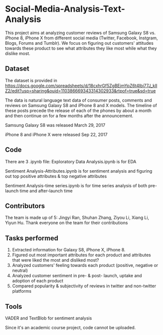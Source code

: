 # Social-Media-Analysis-Text-Analysis
This project aims at analyzing customer reviews of Samsung Galaxy S8 vs. iPhone 8, iPhone X from different social media (Twitter, Facebook, Instgram, Blogs, Forums and Tumblr). We focus on figuring out customers' attitudes towards these product to see what attributes they like most while what they dislike most. 

## Dataset
The dataset is provided in https://docs.google.com/spreadsheets/d/18cxhrGf5ZgBEjmYpZ6t4Ibi77J_klIZ2/edit?usp=sharing&ouid=110386669343314302933&rtpof=true&sd=true

The data is natural language text data of consumer posts, comments and reviews on Samsung Galaxy S8 and iPhone 8 and X models. The timeline of these posts precede the release of each of the phones by about a month and then continue on for a few months after the announcement. 

Samsung Galaxy S8 was released March 29, 2017 

iPhone 8 and iPhone X were released Sep 22, 2017 

## Code
There are 3 .ipynb file:
Exploratory Data Analysis.ipynb is for EDA

Sentiment Analysis-Attributes.ipynb is for sentiment analysis and figuring out top positive attributes & top negative attributes

Sentiment Analysis-time series.ipynb is for time series analysis of both pre-launch time and after-launch time

## Contributors
The team is made up of 5: Jingyi Ran, Shuhan Zhang, Ziyou Li, Xiang Li, Yiyun Hu. Thank everyone on the team for their contributions

## Tasks performed
1. Extracted information for Galaxy S8, iPhone X, iPhone 8.  
2. Figured out most important attributes for each product and attributes that were liked the most and disliked most? 
3. Analyzed customers' feeling towards each product (positive, negative or neutral)
4. Analyzed customer sentiment in pre- & post- launch, uptake and adoption of each product
5. Compared popularity & subjectivity of reviews in twitter and non-twitter platforms

## Tools
VADER and TextBlob for sentiment analysis




Since it's an academic course project, code cannot be uploaded.   



